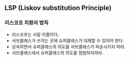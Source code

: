 ## LSP (Liskov substitution Principle)

### 리스코프 치환의 법칙

* 리스코프는 사람 이름이다.
* 서브클래스가 쓰이는 곳에 슈퍼클래스가 대체할 수 있어야 한다.
* 상속하면서 슈퍼클래스의 의도를 서브클래스가 파손시키지 마라.
* 서브클래스에서 슈퍼클래스의 의도를 침범하지마라.
